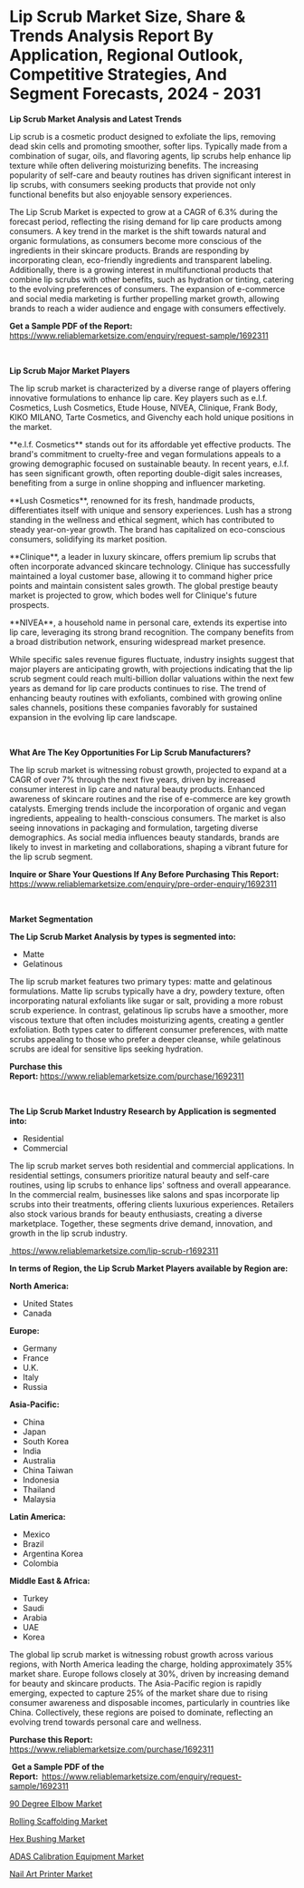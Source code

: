<p><h1>Lip Scrub Market Size, Share & Trends Analysis Report By Application, Regional Outlook, Competitive Strategies, And Segment Forecasts, 2024 - 2031</h1></p><p><strong>Lip Scrub Market Analysis and Latest Trends</strong></p>
<p><p>Lip scrub is a cosmetic product designed to exfoliate the lips, removing dead skin cells and promoting smoother, softer lips. Typically made from a combination of sugar, oils, and flavoring agents, lip scrubs help enhance lip texture while often delivering moisturizing benefits. The increasing popularity of self-care and beauty routines has driven significant interest in lip scrubs, with consumers seeking products that provide not only functional benefits but also enjoyable sensory experiences.</p><p>The Lip Scrub Market is expected to grow at a CAGR of 6.3% during the forecast period, reflecting the rising demand for lip care products among consumers. A key trend in the market is the shift towards natural and organic formulations, as consumers become more conscious of the ingredients in their skincare products. Brands are responding by incorporating clean, eco-friendly ingredients and transparent labeling. Additionally, there is a growing interest in multifunctional products that combine lip scrubs with other benefits, such as hydration or tinting, catering to the evolving preferences of consumers. The expansion of e-commerce and social media marketing is further propelling market growth, allowing brands to reach a wider audience and engage with consumers effectively.</p></p>
<p><strong>Get a Sample PDF of the Report:&nbsp;</strong> <a href="https://www.reliablemarketsize.com/enquiry/request-sample/1692311?utm_campaign=1767&utm_medium=2&utm_source=Github&utm_content=ia&utm_term=19102024&utm_id=lip-scrub">https://www.reliablemarketsize.com/enquiry/request-sample/1692311</a></p>
<p>&nbsp;</p>
<p><strong>Lip Scrub Major Market Players</strong></p>
<p><p>The lip scrub market is characterized by a diverse range of players offering innovative formulations to enhance lip care. Key players such as e.l.f. Cosmetics, Lush Cosmetics, Etude House, NIVEA, Clinique, Frank Body, KIKO MILANO, Tarte Cosmetics, and Givenchy each hold unique positions in the market.</p><p>**e.l.f. Cosmetics** stands out for its affordable yet effective products. The brand's commitment to cruelty-free and vegan formulations appeals to a growing demographic focused on sustainable beauty. In recent years, e.l.f. has seen significant growth, often reporting double-digit sales increases, benefiting from a surge in online shopping and influencer marketing.</p><p>**Lush Cosmetics**, renowned for its fresh, handmade products, differentiates itself with unique and sensory experiences. Lush has a strong standing in the wellness and ethical segment, which has contributed to steady year-on-year growth. The brand has capitalized on eco-conscious consumers, solidifying its market position.</p><p>**Clinique**, a leader in luxury skincare, offers premium lip scrubs that often incorporate advanced skincare technology. Clinique has successfully maintained a loyal customer base, allowing it to command higher price points and maintain consistent sales growth. The global prestige beauty market is projected to grow, which bodes well for Clinique's future prospects.</p><p>**NIVEA**, a household name in personal care, extends its expertise into lip care, leveraging its strong brand recognition. The company benefits from a broad distribution network, ensuring widespread market presence.</p><p>While specific sales revenue figures fluctuate, industry insights suggest that major players are anticipating growth, with projections indicating that the lip scrub segment could reach multi-billion dollar valuations within the next few years as demand for lip care products continues to rise. The trend of enhancing beauty routines with exfoliants, combined with growing online sales channels, positions these companies favorably for sustained expansion in the evolving lip care landscape.</p></p>
<p>&nbsp;</p>
<p><strong>What Are The Key Opportunities For Lip Scrub Manufacturers?</strong></p>
<p><p>The lip scrub market is witnessing robust growth, projected to expand at a CAGR of over 7% through the next five years, driven by increased consumer interest in lip care and natural beauty products. Enhanced awareness of skincare routines and the rise of e-commerce are key growth catalysts. Emerging trends include the incorporation of organic and vegan ingredients, appealing to health-conscious consumers. The market is also seeing innovations in packaging and formulation, targeting diverse demographics. As social media influences beauty standards, brands are likely to invest in marketing and collaborations, shaping a vibrant future for the lip scrub segment.</p></p>
<p><strong>Inquire or Share Your Questions If Any Before Purchasing This Report:</strong> <a href="https://www.reliablemarketsize.com/enquiry/pre-order-enquiry/1692311?utm_campaign=1767&utm_medium=2&utm_source=Github&utm_content=ia&utm_term=19102024&utm_id=lip-scrub">https://www.reliablemarketsize.com/enquiry/pre-order-enquiry/1692311</a></p>
<p>&nbsp;</p>
<p><strong>Market Segmentation</strong></p>
<p><strong>The Lip Scrub Market Analysis by types is segmented into:</strong></p>
<p><ul><li>Matte</li><li>Gelatinous</li></ul></p>
<p><p>The lip scrub market features two primary types: matte and gelatinous formulations. Matte lip scrubs typically have a dry, powdery texture, often incorporating natural exfoliants like sugar or salt, providing a more robust scrub experience. In contrast, gelatinous lip scrubs have a smoother, more viscous texture that often includes moisturizing agents, creating a gentler exfoliation. Both types cater to different consumer preferences, with matte scrubs appealing to those who prefer a deeper cleanse, while gelatinous scrubs are ideal for sensitive lips seeking hydration.</p></p>
<p><strong>Purchase this Report:&nbsp;</strong><a href="https://www.reliablemarketsize.com/purchase/1692311?utm_campaign=1767&utm_medium=2&utm_source=Github&utm_content=ia&utm_term=19102024&utm_id=lip-scrub">https://www.reliablemarketsize.com/purchase/1692311</a></p>
<p>&nbsp;</p>
<p><strong>The Lip Scrub Market Industry Research by Application is segmented into:</strong></p>
<p><ul><li>Residential</li><li>Commercial</li></ul></p>
<p><p>The lip scrub market serves both residential and commercial applications. In residential settings, consumers prioritize natural beauty and self-care routines, using lip scrubs to enhance lips' softness and overall appearance. In the commercial realm, businesses like salons and spas incorporate lip scrubs into their treatments, offering clients luxurious experiences. Retailers also stock various brands for beauty enthusiasts, creating a diverse marketplace. Together, these segments drive demand, innovation, and growth in the lip scrub industry.</p></p>
<p><a href="https://www.reliablemarketsize.com/lip-scrub-r1692311?utm_campaign=1767&utm_medium=2&utm_source=Github&utm_content=ia&utm_term=19102024&utm_id=lip-scrub">&nbsp;https://www.reliablemarketsize.com/lip-scrub-r1692311</a></p>
<p><strong>In terms of Region, the Lip Scrub Market Players available by Region are:</strong></p>
<p>
    <p> <strong> North America: </strong>
        <ul>
            <li>United States</li>
            <li>Canada</li>
        </ul>
        </p> 
    <p> <strong> Europe: </strong>
        <ul>
            <li>Germany</li>
            <li>France</li>
            <li>U.K.</li>
            <li>Italy</li>
            <li>Russia</li>
        </ul>
        </p> 
    <p> <strong> Asia-Pacific: </strong>
        <ul>
            <li>China</li>
            <li>Japan</li>
            <li>South Korea</li>
            <li>India</li>
            <li>Australia</li>
            <li>China Taiwan</li>
            <li>Indonesia</li>
            <li>Thailand</li>
            <li>Malaysia</li>
        </ul>
        </p> 
    <p> <strong> Latin America: </strong>
        <ul>
            <li>Mexico</li>
            <li>Brazil</li>
            <li>Argentina Korea</li>
            <li>Colombia</li>
        </ul>
        </p> 
    <p> <strong> Middle East & Africa: </strong>
        <ul>
            <li>Turkey</li>
            <li>Saudi</li>
            <li>Arabia</li>
            <li>UAE</li>
            <li>Korea</li>
        </ul>
    </p>
    </p>
<p><p>The global lip scrub market is witnessing robust growth across various regions, with North America leading the charge, holding approximately 35% market share. Europe follows closely at 30%, driven by increasing demand for beauty and skincare products. The Asia-Pacific region is rapidly emerging, expected to capture 25% of the market share due to rising consumer awareness and disposable incomes, particularly in countries like China. Collectively, these regions are poised to dominate, reflecting an evolving trend towards personal care and wellness.</p></p>
<p><strong>Purchase this Report: </strong><a href="https://www.reliablemarketsize.com/purchase/1692311?utm_campaign=1767&utm_medium=2&utm_source=Github&utm_content=ia&utm_term=19102024&utm_id=lip-scrub">https://www.reliablemarketsize.com/purchase/1692311</a></p>
<p>&nbsp;<strong>Get a Sample PDF of the Report:&nbsp;&nbsp;</strong><a href="https://www.reliablemarketsize.com/enquiry/request-sample/1692311?utm_campaign=1767&utm_medium=2&utm_source=Github&utm_content=ia&utm_term=19102024&utm_id=lip-scrub">https://www.reliablemarketsize.com/enquiry/request-sample/1692311</a></p>
<p><strong></strong></p>
<p><p><a href="https://issuu.com/reportprime-2/docs/90-degree-elbow-market-size-2030.pp_365c8251b98730?utm_campaign=1767&utm_medium=2&utm_source=Github&utm_content=ia&utm_term=19102024&utm_id=lip-scrub">90 Degree Elbow Market</a></p><p><a href="https://www.linkedin.com/pulse/rolling-scaffolding-market-penetration-strategies-untapped-xib5c?utm_campaign=1767&utm_medium=2&utm_source=Github&utm_content=ia&utm_term=19102024&utm_id=lip-scrub">Rolling Scaffolding Market</a></p><p><a href="https://issuu.com/reportprime-2/docs/hex-bushing-market-size-2030.pptx_3398128abbd1ff?utm_campaign=1767&utm_medium=2&utm_source=Github&utm_content=ia&utm_term=19102024&utm_id=lip-scrub">Hex Bushing Market</a></p><p><a href="https://www.linkedin.com/pulse/emerging-adas-calibration-equipment-market-opportunities-ihbtc?utm_campaign=1767&utm_medium=2&utm_source=Github&utm_content=ia&utm_term=19102024&utm_id=lip-scrub">ADAS Calibration Equipment Market</a></p><p><a href="https://www.linkedin.com/pulse/global-nail-art-printer-market-trends-innovations-forward-looking-qidvc?utm_campaign=1767&utm_medium=2&utm_source=Github&utm_content=ia&utm_term=19102024&utm_id=lip-scrub">Nail Art Printer Market</a></p></p>